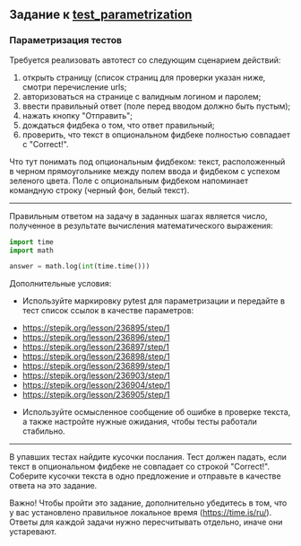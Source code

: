 ## Задание к [test_parametrization](../solutions/pytest_folder/test_parametrization.py)

### Параметризация тестов

Требуется реализовать автотест со следующим сценарием действий:

1) открыть страницу (список страниц для проверки указан ниже, смотри перечисление urls;
2) авторизоваться на странице с валидным логином и паролем;
3) ввести правильный ответ (поле перед вводом должно быть пустым);
4) нажать кнопку "Отправить";
5) дождаться фидбека о том, что ответ правильный;
6) проверить, что текст в опциональном фидбеке полностью совпадает с "Correct!".

Что тут понимать под опциональным фидбеком: текст, расположенный в черном прямоугольнике между полем ввода и фидбеком
с успехом зеленого цвета. Поле с опциональным фидбеком напоминает командную строку (черный фон, белый текст).

_______________________________
Правильным ответом на задачу в заданных шагах является число, полученное в результате вычисления математического
выражения:

```python
import time
import math

answer = math.log(int(time.time()))
```

Дополнительные условия:

* Используйте маркировку pytest для параметризации и передайте в тест список ссылок в качестве параметров:

- https://stepik.org/lesson/236895/step/1
- https://stepik.org/lesson/236896/step/1
- https://stepik.org/lesson/236897/step/1
- https://stepik.org/lesson/236898/step/1
- https://stepik.org/lesson/236899/step/1
- https://stepik.org/lesson/236903/step/1
- https://stepik.org/lesson/236904/step/1
- https://stepik.org/lesson/236905/step/1

* Используйте осмысленное сообщение об ошибке в проверке текста, а также настройте нужные ожидания, чтобы тесты работали
  стабильно.

____________________________________
В упавших тестах найдите кусочки послания. Тест должен падать, если текст в опциональном фидбеке не совпадает со
строкой "Correct!". Соберите кусочки текста в одно предложение и отправьте в качестве ответа на это задание.

Важно! Чтобы пройти это задание, дополнительно убедитесь в том, что у вас установлено правильное локальное
время (https://time.is/ru/). Ответы для каждой задачи нужно пересчитывать отдельно, иначе они устаревают. 
